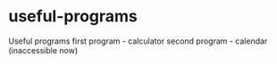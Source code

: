 # useful-programs
Useful programs
first program - calculator 
second program - calendar (inaccessible now)
